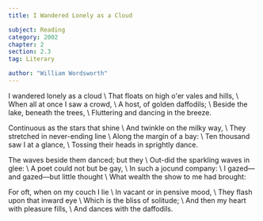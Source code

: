 ```yaml
---
title: I Wandered Lonely as a Cloud

subject: Reading
category: 2002
chapter: 2
section: 2.3
tag: Literary

author: "William Wordsworth"
---
```

I wandered lonely as a cloud \\
That floats on high o'er vales and hills, \\
When all at once I saw a crowd, \\
A host, of golden daffodils; \\
Beside the lake, beneath the trees, \\
Fluttering and dancing in the breeze. 

Continuous as the stars that shine \\
And twinkle on the milky way, \\
They stretched in never-ending line \\
Along the margin of a bay: \\
Ten thousand saw I at a glance, \\
Tossing their heads in sprightly dance. 

The waves beside them danced; but they \\
Out-did the sparkling waves in glee: \\
A poet could not but be gay, \\
In such a jocund company: \\
I gazed—and gazed—but little thought \\
What wealth the show to me had brought: 

For oft, when on my couch I lie \\
In vacant or in pensive mood, \\
They flash upon that inward eye \\
Which is the bliss of solitude; \\
And then my heart with pleasure fills, \\
And dances with the daffodils. 